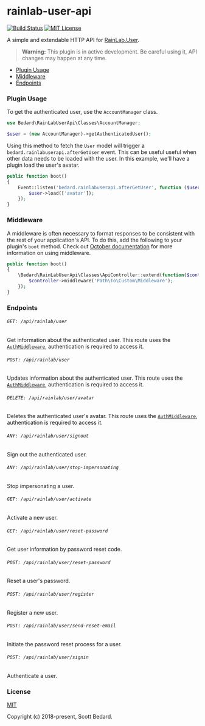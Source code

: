 # rainlab-user-api

[![Build Status](https://travis-ci.org/scottbedard/rainlab-user-api.svg?branch=master)](https://travis-ci.org/scottbedard/rainlab-user-api)
[![MIT License](https://img.shields.io/badge/license-MIT-blue.svg)](https://github.com/scottbedard/rainlab-user-api/blob/master/LICENSE)

A simple and extendable HTTP API for [RainLab.User](https://github.com/rainlab/user-plugin).

> **Warning:** This plugin is in active development. Be careful using it, API changes may happen at any time.

- [Plugin Usage](#plugin-usage)
- [Middleware](#middleware)
- [Endpoints](#endpoints)

### Plugin Usage

To get the authenticated user, use the `AccountManager` class.

```php
use Bedard\RainLabUserApi\Classes\AccountManager;

$user = (new AccountManager)->getAuthenticatedUser();
```

Using this method to fetch the `User` model will trigger a `bedard.rainlabuserapi.afterGetUser` event. This can be useful useful when other data needs to be loaded with the user. In this example, we'll have a plugin load the user's avatar.

```php
public function boot()
{
    Event::listen('bedard.rainlabuserapi.afterGetUser', function ($user) {
        $user->load(['avatar']);
    });
}
```

### Middleware

A middleware is often necessary to format responses to be consistent with the rest of your application's API. To do this, add the following to your plugin's `boot` method. Check out [October documentation](https://octobercms.com/docs/plugin/registration#registering-middleware) for more information on using middleware.

```php
public function boot()
{
    \Bedard\RainLabUserApi\Classes\ApiController::extend(function($controller) {
        $controller->middleware('Path\To\Custom\Middleware');
    });
}
```

### Endpoints

###### `GET: /api/rainlab/user`

Get information about the authenticated user. This route uses the [`AuthMiddleware`](https://github.com/rainlab/user-plugin/blob/master/classes/AuthMiddleware.php), authentication is required to access it.

###### `POST: /api/rainlab/user`

Updates information about the authenticated user. This route uses the [`AuthMiddleware`](https://github.com/rainlab/user-plugin/blob/master/classes/AuthMiddleware.php), authentication is required to access it.

###### `DELETE: /api/rainlab/user/avatar`

Deletes the authenticated user's avatar. This route uses the [`AuthMiddleware`](https://github.com/rainlab/user-plugin/blob/master/classes/AuthMiddleware.php), authentication is required to access it.

###### `ANY: /api/rainlab/user/signout`

Sign out the authenticated user.

###### `ANY: /api/rainlab/user/stop-impersonating`

Stop impersonating a user.

###### `GET: /api/rainlab/user/activate`

Activate a new user.

###### `GET: /api/rainlab/user/reset-password`

Get user information by password reset code.

###### `POST: /api/rainlab/user/reset-password`

Reset a user's password.

###### `POST: /api/rainlab/user/register`

Register a new user.

###### `POST: /api/rainlab/user/send-reset-email`

Initiate the password reset process for a user.

###### `POST: /api/rainlab/user/signin`

Authenticate a user.

### License

[MIT](https://github.com/scottbedard/rainlab-user-api/blob/master/LICENSE)

Copyright (c) 2018-present, Scott Bedard.

